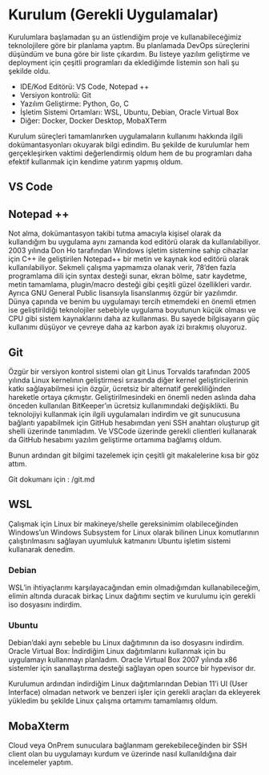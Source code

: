 # Kurulum (Gerekli Uygulamalar)

Kurulumlara başlamadan şu an üstlendiğim proje ve kullanabileceğimiz teknolojilere göre bir planlama yaptım. Bu planlamada DevOps süreçlerini düşündüm ve buna göre bir liste çıkardım. Bu listeye yazılım geliştirme ve deployment için çeşitli programları da eklediğimde listemin son hali şu şekilde oldu.

- IDE/Kod Editörü: VS Code, Notepad ++
- Versiyon kontrolü: Git
- Yazılım Geliştirme: Python, Go, C
- İşletim Sistemi Ortamları: WSL, Ubuntu, Debian, Oracle Virtual Box
- Diğer: Docker, Docker Desktop, MobaXTerm

Kurulum süreçleri tamamlanırken uygulamaların kullanımı hakkında ilgili dokümantasyonları okuyarak bilgi edindim. Bu şekilde de kurulumlar hem gerçekleşirken vaktimi değerlendirmiş oldum hem de bu programları daha efektif kullanmak için kendime yatırım yapmış oldum.

## VS Code

## Notepad ++

Not alma, dokümantasyon takibi tutma amacıyla kişisel olarak da kullandığım bu uygulama aynı zamanda kod editörü olarak da kullanılabiliyor. 2003 yılında Don Ho tarafından Windows işletim sistemine sahip cihazlar için C++ ile geliştirilen Notepad++ bir metin ve kaynak kod editörü olarak kullanılabiliyor. Sekmeli çalışma yapmamıza olanak verir, 78’den fazla programlama dili için syntax desteği sunar, ekran bölme, satır kaydetme, metin tamamlama, plugin/macro desteği gibi çeşitli güzel özellikleri vardır. Ayrıca GNU General Public lisansıyla lisanslanmış özgür bir yazılımdır.
Dünya çapında ve benim bu uygulamayı tercih etmemdeki en önemli etmen ise geliştirildiği teknolojiler sebebiyle uygulama boyutunun küçük olması ve CPU gibi sistem kaynaklarını daha az kullanması. Bu sayede bilgisayarın güç kullanımı düşüyor ve çevreye daha az karbon ayak izi bırakmış oluyoruz.

## Git

Özgür bir versiyon kontrol sistemi olan git Linus Torvalds tarafından 2005 yılında Linux kernelının geliştirmesi sırasında diğer kernel geliştiricilerinin katkı sağlayabilmesi için özgür, ücretsiz bir alternatif gerekliliğinden hareketle ortaya çıkmıştır. Geliştirilmesindeki en önemli neden aslında daha önceden kullanılan BitKeeper’ın ücretsiz kullanımındaki değişiklikti.
Bu teknolojiyi kullanmak için ilgili uygulamaları indirdim ve git sunucusuna bağlantı yapabilmek için GitHub hesabımdan yeni SSH anahtarı oluşturup git shelli üzerinde tanımladım. Ve VSCode üzerinde gerekli clientleri kullanarak da GitHub hesabımı yazılım geliştirme ortamıma bağlamış oldum.

Bunun ardından git bilgimi tazelemek için çeşitli git makalelerine kısa bir göz attım.

Git dokumanı için : /git.md

## WSL

Çalışmak için Linux bir makineye/shelle gereksinimim olabileceğinden Windows’un Windows Subsystem for Linux olarak bilinen Linux komutlarının çalıştırılmasını sağlayan uyumluluk katmanını Ubuntu işletim sistemi kullanarak denedim.

### Debian
WSL’in ihtiyaçlarımı karşılayacağından emin olmadığımdan kullanabileceğim, elimin altında duracak birkaç Linux dağıtımı seçtim ve kurulumu için gerekli iso dosyasını indirdim.

### Ubuntu

Debian’daki aynı sebeble bu Linux dağıtımının da iso dosyasını indirdim.
Oracle Virtual Box: İndirdiğim Linux dağıtımlarını kullanmak için bu uygulamayı kullanmayı planladım. Oracle Virtual Box 2007 yılında x86 sistemler için sanallaştırma desteği sağlayan open source bir hypevisor dır.

Kurulumun ardından indirdiğim Linux dağıtımlarından Debian 11’i UI (User Interface) olmadan network ve benzeri işler için gerekli araçları da ekleyerek yükledim bu şekilde Linux çalışma ortamımı tamamlamış oldum.

## MobaXterm

Cloud veya OnPrem sunuculara bağlanmam gerekebileceğinden bir SSH  client olan bu uygulamayı kurdum ve üzerinde nasıl kullanıldığına dair incelemeler yaptım.
